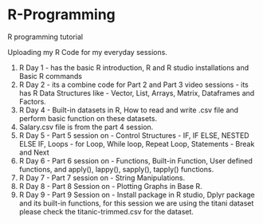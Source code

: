 # R-Programming
R programming tutorial 

Uploading my R Code for my everyday sessions. 
1. R Day 1 - has the basic R introduction, R and R studio installations and Basic R commands 
2. R Day 2 - its a combine code for Part 2 and Part 3 video sessions - its has R Data Structures like - Vector, List, Arrays, Matrix, Dataframes and Factors. 
3. R Day 4 - Built-in datasets in R, How to read and write .csv file and perform basic function on these datasets. 
4. Salary.csv file is from the part 4 session. 
5. R Day 5 - Part 5 session on - Control Structures - IF, IF ELSE, NESTED ELSE IF, Loops - for Loop, While loop, Repeat Loop, Statements - Break and Next
6. R Day 6 - Part 6 session on - Functions, Built-in Function, User defined functions, and apply(), lappy(), sapply(), tapply() functions. 
7. R Day 7 - Part 7 session on - String Manipulations. 
8. R Day 8 - Part 8 Session on - Plotting Graphs in Base R. 
9. R Day 9 - Part 9 Session on - Install package in R studio, Dplyr package and its built-in functions, for this session we are using the titani dataset please check the titanic-trimmed.csv for the dataset. 
